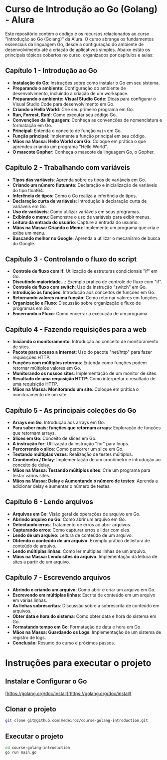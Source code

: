 # Curso de Introdução ao Go (Golang) - Alura

Este repositório contém o código e os recursos relacionados ao curso "Introdução ao Go (Golang)" da Alura. O curso abrange os fundamentos essenciais da linguagem Go, desde a configuração do ambiente de desenvolvimento até a criação de aplicativos simples. Abaixo estão os principais tópicos cobertos no curso, organizados por capítulos e aulas:

## Capítulo 1 - Introdução ao Go

- **Instalação do Go**: Instruções sobre como instalar o Go em seu sistema.
- **Preparando o ambiente**: Configuração do ambiente de desenvolvimento, incluindo a criação de um workspace.
- **Preparando o ambiente: Visual Studio Code**: Dicas para configurar o Visual Studio Code para desenvolvimento em Go.
- **Criando o Hello World**: Crie seu primeiro programa em Go.
- **Run, Forrest, Run!**: Como executar seu código Go.
- **Convenções da linguagem**: Conheça as convenções de nomenclatura e formatação em Go.
- **Principal**: Entenda o conceito de função `main` em Go.
- **Função principal**: Implemente a função principal em seu código.
- **Mãos na Massa: Hello World com Go**: Coloque em prática o que aprendeu criando um programa "Hello World".
- **O mascote Gopher**: Conheça o mascote da linguagem Go, o Gopher.

## Capítulo 2 - Trabalhando com variáveis

- **Tipos das variáveis**: Aprenda sobre os tipos de variáveis em Go.
- **Criando um número flutuante**: Declaração e inicialização de variáveis do tipo float64.
- **Inferência de tipos**: Como o Go realiza a inferência de tipos.
- **Declaração curta de variáveis**: Introdução à declaração curta de variáveis em Go.
- **Uso de variáveis**: Como utilizar variáveis em seus programas.
- **Exibindo o menu**: Demonstre o uso de variáveis para exibir menus.
- **Leitura da entrada do usuário**: Capture a entrada do usuário.
- **Mãos na Massa: Criando o Menu**: Implemente um programa que cria e exibe um menu.
- **Buscando melhor no Google**: Aprenda a utilizar o mecanismo de busca do Google.

## Capítulo 3 - Controlando o fluxo do script

- **Controle de fluxo com if**: Utilização de estruturas condicionais "if" em Go.
- **Discutindo maioridade...**: Exemplo prático de controle de fluxo com "if".
- **Controle de fluxo com switch**: Uso da instrução "switch" em Go.
- **Introdução às funções**: Introdução aos conceitos de funções em Go.
- **Retornando valores numa função**: Como retornar valores em funções.
- **Organização e Fluxo**: Discussão sobre organização e fluxo de programas em Go.
- **Encerrando o Fluxo**: Como encerrar a execução de um programa.

## Capítulo 4 - Fazendo requisições para a web

- **Iniciando o monitoramento**: Introdução ao conceito de monitoramento de sites.
- **Pacote para acesso a internet**: Uso do pacote "net/http" para fazer requisições HTTP.
- **Funções com múltiplos retornos**: Entenda como funções podem retornar múltiplos valores em Go.
- **Monitorando os nossos sites**: Implementação de um monitor de sites.
- **Resultado de uma requisição HTTP**: Como interpretar o resultado de uma requisição HTTP.
- **Mãos na Massa: Monitorando um site**: Coloque em prática o monitoramento de um site.

## Capítulo 5 - As principais coleções do Go

- **Arrays em Go**: Introdução aos arrays em Go.
- **Para saber mais: funções que retornam arrays**: Exploração de funções que retornam arrays.
- **Slices em Go**: Conceito de slices em Go.
- **A instrução for**: Utilização da instrução "for" para loops.
- **Percorrendo o slice**: Como percorrer um slice em Go.
- **Testando múltiplas vezes**: Realização de testes múltiplos.
- **Cronômetro / Delay**: Implementação de um cronômetro e introdução ao conceito de delay.
- **Mãos na Massa: Testando múltiplos sites**: Crie um programa para testar vários sites.
- **Mãos na Massa: Delay e Aumentando o número de testes**: Aprenda a adicionar delay e aumentar o número de testes.

## Capítulo 6 - Lendo arquivos

- **Arquivos em Go**: Visão geral de operações de arquivo em Go.
- **Abrindo arquivo no Go**: Como abrir um arquivo em Go.
- **Detectando erros**: Tratamento de erros ao abrir arquivos.
- **Capturando erros**: Como capturar erros e lidar com eles.
- **Lendo de um arquivo**: Leitura de conteúdo de um arquivo.
- **Obtendo o conteúdo de um arquivo**: Exemplo prático de leitura de conteúdo de arquivo.
- **Lendo múltiplas linhas**: Como ler múltiplas linhas de um arquivo.
- **Mãos na Massa: Lendo sites do arquivo**: Implementação da leitura de sites a partir de um arquivo.

## Capítulo 7 - Escrevendo arquivos

- **Abrindo e criando um arquivo**: Como abrir e criar um arquivo em Go.
- **Escrevendo em múltiplas linhas**: Escrita de conteúdo em um arquivo em várias linhas.
- **As linhas sobrescritas**: Discussão sobre a sobrescrita de conteúdo em arquivos.
- **Obter data e hora do sistema**: Como obter data e hora do sistema em Go.
- **Formatando tempo em Go**: Formatação de data e hora em Go.
- **Mãos na Massa: Guardando os Logs**: Implementação de um sistema de registro de logs.
- **Conclusão**: Resumo do curso e próximos passos.

# Instruções para executar o projeto

## Instalar e Configurar o Go

[https://golang.org/doc/install](https://golang.org/doc/install)

## Clonar o projeto

```bash
git clone git@github.com:medeiroz/course-golang-introduction.git
```

## Executar o projeto

```bash
cd course-golang-introduction
go run main.go
```
